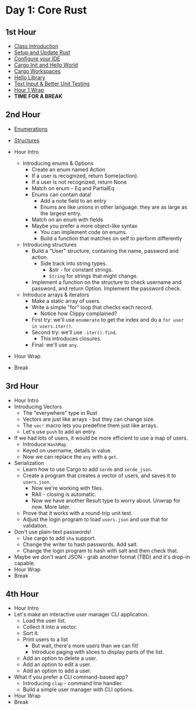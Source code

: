 # Day 1: Core Rust

## 1st Hour

* [Class Introduction](./hour1/class_intro.md)
* [Setup and Update Rust](./hour1/setup_rust.md)
* [Configure your IDE](./hour1/setup_ide.md)
* [Cargo Init and Hello World](./hour1/hello_world.md)
* [Cargo Workspaces](./hour1/workspaces.md)
* [Hello Library](./hour1/hello_library.md)
* [Text Input & Better Unit Testing](./hour1/simple_login_test.md)
* [Hour 1 Wrap](./hour1/hour_1_wrap.md)
* **TIME FOR A BREAK**

## 2nd Hour

* [Enumerations](./hour2/enums.md)
* [Structures](./hour2/structs.md)

* Hour Intro
    * Introducing enums & Options
        * Create an enum named Action
        * If a user is recognized, return Some(action).
        * If a user is not recognized, return None
        * Match on enum - Eq and PartialEq
        * Enums can contain data!
            * Add a note field to an entry
            * Enums are like unions in other language: they are as large as the largest entry.
        * Match on an enum with fields
        * Maybe you prefer a more object-like syntax
            * You can implement code on enums.
            * Build a function that matches on self to perform differently
    * Introducing structures
        * Build a "User" structure, containing the name, password and action.
            * Side track into string types.
                * &str - for constant strings.
                * `String` for strings that might change.
        * Implement a function on the structure to check username and password, and return Option<Action>. Implement the password check.
    * Introduce arrays & iterators
        * Make a static array of users.
        * Write a simple "for" loop that checks each record.
            * Notice how Clippy complained?
        * First try: we'll use `enumerate` to get the index and do a `for user in users.iter()`.
        * Second try: we'll use `.iter().find`.
            * This introduces closures.
        * Final: we'll use `any`.
* Hour Wrap
* Break

## 3rd Hour

* Hour Intro
* Introducing Vectors
    * The "everywhere" type in Rust
    * Vectors are just like arrays - but they can change size.
    * The `vec!` macro lets you predefine them just like arrays.
    * Let's use `push` to add an entry.
* If we had lots of users, it would be more efficient to use a map of users.
    * Introduce `HashMap`.
    * Keyed on username, details in value.
    * Now we can replace the `any` with a `get`.
* Serialization
    * Learn how to use Cargo to add `serde` and `serde_json`.
    * Create a program that creates a vector of users, and saves it to `users.json`.
        * Now we're working with files.
        * RAII - closing is automatic.
        * Now we have another Result type to worry about. Unwrap for now. More later.
    * Prove that it works with a round-trip unit test.
    * Adjust the login program to load `users.json` and use that for validation.
* Don't use plain-text passwords!
    * Use cargo to add `sha` support.
    * Change the writer to hash passwords. Add salt.
    * Change the login program to hash with salt and then check that.
* Maybe we don't want JSON - grab another format (TBD) and it's drop-in capable.
* Hour Wrap
* Break

## 4th Hour

* Hour Intro
* Let's make an interactive user manager CLI application.
    * Load the user list.
    * Collect it into a vector.
    * Sort it.
    * Print users to a list
        * But wait, there's more users than we can fit!
        * Introduce paging with slices to display parts of the list.
    * Add an option to delete a user.
    * Add an option to edit a user.
    * Add an option to add a user.
* What if you prefer a CLI command-based app?
    * Introducing `clap` - command line handler.
    * Build a simple user manager with CLI options.
* Hour Wrap
* Break
